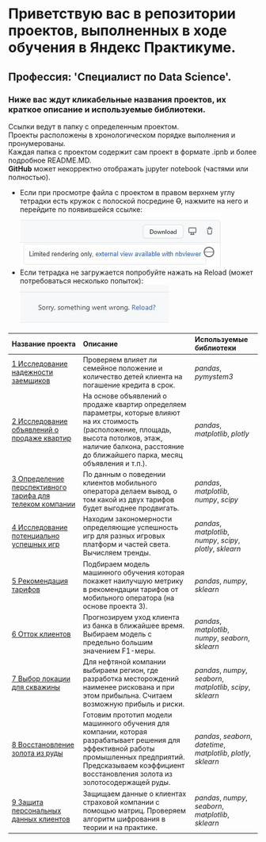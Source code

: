 # Приветствую вас в репозитории проектов, выполненных в ходе обучения в Яндекс Практикуме.
## Профессия: 'Специалист по Data Science'.

### Ниже вас ждут кликабельные названия проектов, их краткое описание и используемые библиотеки.

Ссылки ведут в папку с определенным проектом.  
Проекты расположены в хронологическом порядке выполнения и пронумерованы.  
Каждая папка с проектом содержит сам проект в формате .ipnb и более подробное README.MD.  
**GitHub** может некорректно отображать jupyter notebook (частями или полностью).  
 - Если при просмотре файла с проектом в правом верхнем углу тетрадки есть кружок с полоской посредине ~~O~~, нажмите на него и перейдите по появившейся ссылке:  
![alt](nbviewer.jpg 'nbviewer')  
 - Если тетрадка не загружается попробуйте нажать на Reload (может потребоваться несколько попыток):  
![alt](Reload.JPG 'Reload')  

| Название проекта | Описание | Используемые библиотеки | 
| :---------------------- | :---------------------- | :---------------------- |
| [1 Исследование надежности заемщиков](1_Исследование_надежности_заемщиков) | Проверяем влияет ли семейное положение и количество детей клиента на погашение кредита в срок.| *pandas*, *pymystem3* |
| [2 Исследование объявлений о продаже квартир](2_Исследование_объявлений_о_продаже_квартир) | На основе объявлений о продаже квартир определяем параметры, которые влияют на их стоимость (расположение, площадь, высота потолков, этаж, наличие балкона, расстояние до ближайшего парка, месяц объявления и т.п.). | *pandas*, *matplotlib*, *plotly* |
| [3 Определение перспективного тарифа для телеком компании](3_Определение_перспективного_тарифа_для_телеком_компании) | По данным о поведении клиентов мобильного оператора делаем вывод, о том какой из двух тарифов будет выгоднее продвигать. | *pandas*, *matplotlib*, *numpy*, *scipy* |
| [4 Исследование потенциально успешных игр](4_Исследование_потенциально_успешных_игр) | Находим закономерности определяющие успешность игр для разных игровых платформ и частей света. Вычисляем тренды. | *pandas*, *matplotlib*, *numpy*, *scipy*, *plotly*, *sklearn* |
| [5 Рекомендация тарифов](5_Рекомендация_тарифов) | Подбираем модель машинного обучения которая покажет наилучшую метрику в рекомендации тарифов от мобильного оператора (на основе проекта 3). | *pandas*, *numpy*, *sklearn*  |
| [6 Отток клиентов](6_Отток_клиентов) | Прогнозируем уход клиента из банка в ближайшее время. Выбираем модель с предельно большим значением F1-меры. |  *pandas*, *matplotlib*, *numpy*, *seaborn*, *sklearn* |
| [7 Выбор локации для скважины](7_Выбор_локации_для_скважины) | Для нефтяной компании выбираем регион, где разработка месторождений наименее рискована и при этом прибыльна. Считаем возможную прибыль и риски. | *pandas*, *numpy*, *seaborn*, *matplotlib*, *scipy*, *sklearn* |
| [8 Восстановление золота из руды](8_Восстановление_золота_из_руды) | Готовим прототип модели машинного обучения для компании, которая разрабатывает решения для эффективной работы промышленных предприятий. Предсказываем коэффициент восстановления золота из золотосодержащей руды. | *pandas*, *seaborn*, *datetime*, *matplotlib*, *plotly*, *sklearn* |
| [9 Защита персональных данных клиентов](9_Защита_персональных_данных_клиентов) | Защищаем данные о клиентах страховой компании с помощью матриц. Проверяем алгоритм шифрования в теории и на практике. | *pandas*, *numpy*, *seaborn*, *matplotlib*, *sklearn* |
